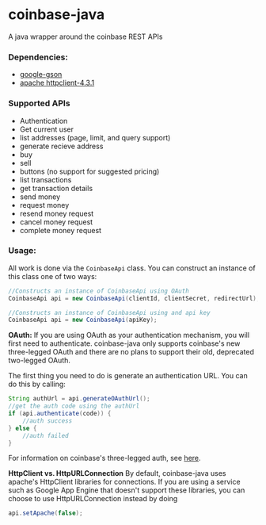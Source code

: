 # coinbase-java
A java wrapper around the coinbase REST APIs

### Dependencies:
- [google-gson](https://code.google.com/p/google-gson/)
- [apache httpclient-4.3.1](http://hc.apache.org/httpclient-3.x/)

### Supported APIs
- Authentication
- Get current user
- list addresses (page, limit, and query support)
- generate recieve address
- buy
- sell
- buttons (no support for suggested pricing)
- list transactions
- get transaction details
- send money
- request money
- resend money request
- cancel money request
- complete money request

### Usage:
All work is done via the `CoinbaseApi` class. You can construct an instance of this class one of two ways:
```java
//Constructs an instance of CoinbaseApi using OAuth
CoinbaseApi api = new CoinbaseApi(clientId, clientSecret, redirectUrl);

//Constructs an instance of CoinbaseApi using and api key
CoinbaseApi api = new CoinbaseApi(apiKey);
```

**OAuth:**
If you are using OAuth as your authentication mechanism, you will first need to authenticate. coinbase-java only supports coinbase's new three-legged OAuth and there are no plans to support their old, deprecated two-legged OAuth.

The first thing you need to do is generate an authentication URL. You can do this by calling:

```java
String authUrl = api.generateOAuthUrl();
//get the auth code using the authUrl
if (api.authenticate(code)) {
    //auth success
} else {
    //auth failed
}

```

For information on coinbase's three-legged auth, see [here](https://coinbase.com/docs/api/authentication).

**HttpClient vs. HttpURLConnection**
By default, coinbase-java uses apache's HttpClient libraries for connections. If you are using a service such as Google App Engine that doesn't support these libraries, you can choose to use HttpURLConnection instead by doing

```java
api.setApache(false);
```
